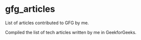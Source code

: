 # gfg_articles
List of articles contributed to GFG by me.

Compiled the list of tech articles written by me in GeekforGeeks.
